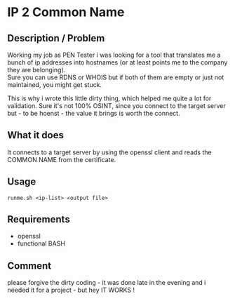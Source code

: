 # IP 2 Common Name 

## Description / Problem
Working my job as PEN Tester i was looking for a tool that translates me a bunch of ip addresses into hostnames (or at least points me to the company they are belonging).  
Sure you can use RDNS or WHOIS but if both of them are empty or just not maintained, you might get stuck.  

This is why i wrote this little dirty thing, which helped me quite a lot for validation.
Sure it's not 100% OSINT, since you connect to the target server but - to be hoenst - the value it brings is worth the connect.

## What it does
It connects to a target server by using the openssl client and reads the COMMON NAME from the certificate.


## Usage
`runme.sh <ip-list> <output file>`

## Requirements
- openssl
- functional BASH

## Comment 
please forgive the dirty coding - it was done late in the evening and i needed it for a project - but hey IT WORKS !
